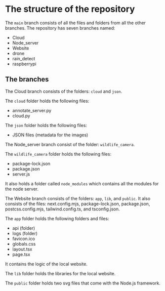 # The structure of the repository
The `main` branch consists of all the files and folders from all the other branches. The repository has seven branches named:
- Cloud
- Node_server
- Website
- drone
- rain_detect
- raspberrypi

## The branches

The Cloud branch consists of the folders: `cloud` and `json`. 

The `cloud` folder holds the following files:
- annotate_server.py
- cloud.py

The `json` folder holds the following files:
- JSON files (metadata for the images)

The Node_server branch consist of the folder: `wildlife_camera`.

The `wildlife_camera` folder holds the following files:
- package-lock.json
- package.json
- server.js

It also holds a folder called `node_modules` which contains all the modules for the node server.

The Website branch consists of the folders: `app`, `lib`, and `public`.
It also consists of the files: next.config.mjs, package-lock.json, package.json, postcss.config.mjs, tailwind.config.ts, and tsconfig.json.

The `app` folder holds the following folders and files:
- api (folder)
- logs (folder)
- favicon.ico
- globals.css
- layout.tsx
- page.tsx

It contains the logic of the local website.

The `lib` folder holds the libraries for the local website.

The `public` folder holds two svg files that come with the Node.js framework.
